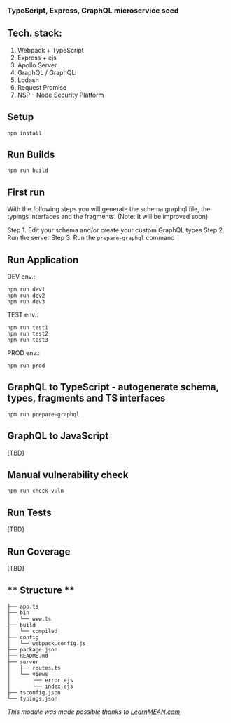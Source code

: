 ### TypeScript, Express, GraphQL microservice seed

**Tech. stack:**
---
1. Webpack + TypeScript
2. Express + ejs
3. Apollo Server
4. GraphQL / GraphQLi
6. Lodash
7. Request Promise
5. NSP - Node Security Platform

**Setup**
---
```
npm install
```

**Run Builds**
---
```
npm run build
```

**First run**
---
With the following steps you will generate the schema.graphql file, the typings interfaces and the fragments.
(Note: It will be improved soon)

Step 1. Edit your schema and/or create your custom GraphQL types
Step 2. Run the server
Step 3. Run the `prepare-graphql` command

**Run Application**
---
DEV env.:
```
npm run dev1
npm run dev2
npm run dev3
```

TEST env.:
```
npm run test1
npm run test2
npm run test3
```

PROD env.:
```
npm run prod
```
**GraphQL to TypeScript - autogenerate schema, types, fragments and TS interfaces**
---
```
npm run prepare-graphql
```

**GraphQL to JavaScript**
---
[TBD]

**Manual vulnerability check**
---
```
npm run check-vuln
```

**Run Tests**
---
[TBD]

**Run Coverage**
---
[TBD]

** Structure **
---
```
├── app.ts
├── bin
│   └── www.ts
├── build
│   └── compiled
├── config
│   └── webpack.config.js
├── package.json
├── README.md
├── server
│   ├── routes.ts
│   └── views
│       ├── error.ejs
│       └── index.ejs
├── tsconfig.json
└── typings.json
```

*This module was made possible thanks to [LearnMEAN.com](https://www.learnmean.com/)*
